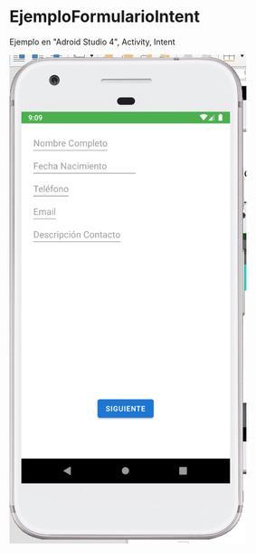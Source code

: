 # EjemploFormularioIntent
 
Ejemplo en "Adroid Studio 4", 
Activity, 
Intent

![Aquí la descripción de la imagen por si no carga](https://github.com/mltlmau365/EjemploActivityIntent/blob/main/Captura1.PNG)
